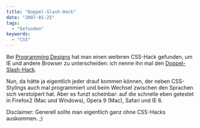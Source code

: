 ```yaml
---
title: "Doppel-Slash-Hack"
date: "2007-01-25"
tags:
  - "Gefunden"
keywords:
  - "CSS"
---
```


Bei [Programming Designs](http://programming-designs.com) hat man einen weiteren CSS-Hack gefunden, um IE und andere Browser zu unterscheiden: ich nenne ihn mal den [Doppel-Slash-Hack](https://web.archive.org/web/20120626005321/http://xperiment.programming-designs.com/ie_css_hack.html).

Nun, da hätte ja eigentlich jeder drauf kommen können, der neben CSS-Stylings auch mal programmiert und beim Wechsel zwischen den Sprachen sich verstolpert hat. Aber es funzt scheinbar: auf die schnelle eben getestet in Firefox2 (Mac und Windows), Opera 9 (Mac), Safari und IE 6.

Disclaimer: Generell sollte man eigentlich ganz ohne CSS-Hacks auskommen. ;)
